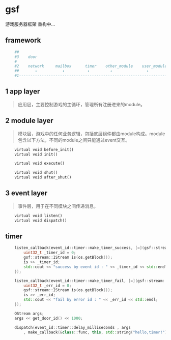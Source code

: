 # gsf

游戏服务器框架 重构中...

framework
----------

```python
    ##
    #3    door
    #   
    #2    network     mailbox      timer    other_module    user_module              
    ##       ↓           ↓          ↓         ↓               ↓
    #1------------------------------------------------------------------> run
```

1 app layer 
----------
> 应用层，主要控制游戏的主循环，管理所有注册进来的module。

2 module layer
----------
> 模块层，游戏中的任何业务逻辑，包括底层组件都由module构成。module包含以下方法，不同的module之间只能通过event交互。

```python
	virtual void before_init()
	virtual void init()

	virtual void execute()

	virtual void shut()
	virtual void after_shut()
```

3 event layer
----------
> 事件层，用于在不同模块之间传递消息。

```python
    virtual void listen()
    virtual void dispatch()
```

timer
----------
```c++
	listen_callback(event_id::timer::make_timer_success, [=](gsf::stream::OStream os) {
		uint32_t _timer_id = 0;
		gsf::stream::IStream is(os.getBlock());
		is >> _timer_id;
		std::cout << "success by event id : " << _timer_id << std::endl;
	});

	listen_callback(event_id::timer::make_timer_fail, [=](gsf::stream::OStream os) {
		uint32_t _err_id = 0;
		gsf::stream::IStream is(os.getBlock());
		is >> _err_id;
		std::cout << "fail by error id : " << _err_id << std::endl;
	});

	OStream args;
	args << get_door_id() << 1000;

	dispatch(event_id::timer::delay_milliseconds , args
		, make_callback(&class::func, this, std::string("hello,timer!")));
```
